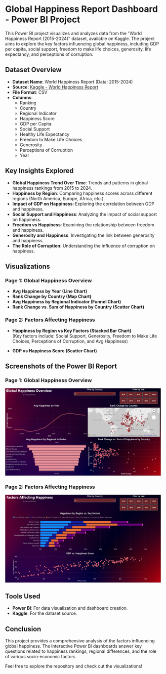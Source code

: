 # Global Happiness Report Dashboard - Power BI Project

This Power BI project visualizes and analyzes data from the "World Happiness Report (2015-2024)" dataset, available on Kaggle. The project aims to explore the key factors influencing global happiness, including GDP per capita, social support, freedom to make life choices, generosity, life expectancy, and perceptions of corruption.

## Dataset Overview

- **Dataset Name**: World Happiness Report (Data: 2015-2024)
- **Source**: [Kaggle - World Happiness Report](https://www.kaggle.com/datasets/yadiraespinoza/world-happiness-2015-2024?select=world_happiness_combined.csv)
- **File Format**: CSV
- **Columns**:
  - Ranking
  - Country
  - Regional Indicator
  - Happiness Score
  - GDP per Capita
  - Social Support
  - Healthy Life Expectancy
  - Freedom to Make Life Choices
  - Generosity
  - Perceptions of Corruption
  - Year

## Key Insights Explored

- **Global Happiness Trend Over Time**: Trends and patterns in global happiness rankings from 2015 to 2024.
- **Happiness by Region**: Comparing happiness scores across different regions (North America, Europe, Africa, etc.).
- **Impact of GDP on Happiness**: Exploring the correlation between GDP and happiness.
- **Social Support and Happiness**: Analyzing the impact of social support on happiness.
- **Freedom vs Happiness**: Examining the relationship between freedom and happiness.
- **Generosity and Happiness**: Investigating the link between generosity and happiness.
- **The Role of Corruption**: Understanding the influence of corruption on happiness.

## Visualizations

### Page 1: Global Happiness Overview
- **Avg Happiness by Year (Line Chart)**
- **Rank Change by Country (Map Chart)**
- **Avg Happiness by Regional Indicator (Funnel Chart)**
- **Rank Change vs. Sum of Happiness by Country (Scatter Chart)**

### Page 2: Factors Affecting Happiness
- **Happiness by Region vs Key Factors (Stacked Bar Chart)**  
  (Key factors include: Social Support, Generosity, Freedom to Make Life Choices, Perceptions of Corruption, and Avg Happiness)
  
- **GDP vs Happiness Score (Scatter Chart)**

## Screenshots of the Power BI Report

### Page 1: Global Happiness Overview
![PowerBI_Report_Page_1.png](Images\PowerBI_Report_Page_1.PNG)

### Page 2: Factors Affecting Happiness
![PowerBI_Report_Page_2.png](Images\PowerBI_Report_Page_2.PNG)

## Tools Used
- **Power BI**: For data visualization and dashboard creation.
- **Kaggle**: For the dataset source.

## Conclusion

This project provides a comprehensive analysis of the factors influencing global happiness. The interactive Power BI dashboards answer key questions related to happiness rankings, regional differences, and the role of various socio-economic factors.

Feel free to explore the repository and check out the visualizations!
